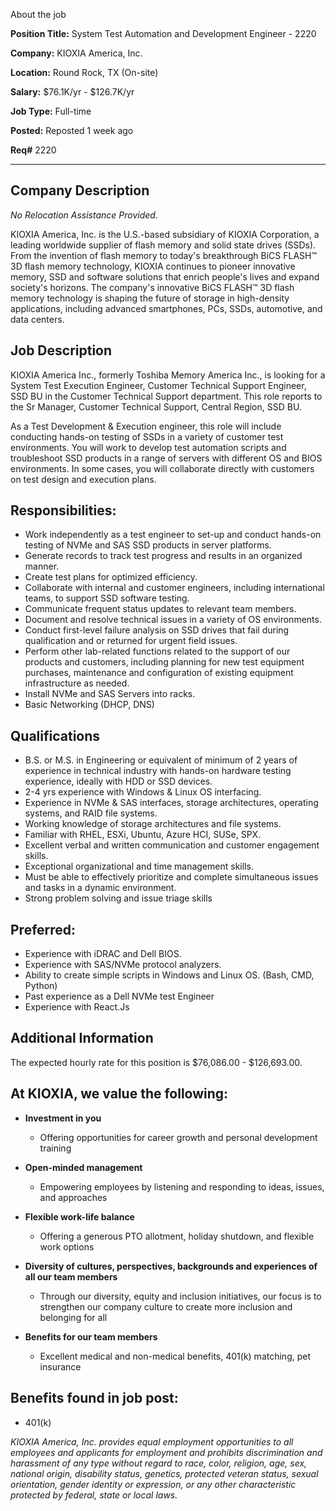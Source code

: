 About the job

**Position Title:** System Test Automation and Development Engineer - 2220

**Company:** KIOXIA America, Inc.

**Location:** Round Rock, TX (On-site)

**Salary:** $76.1K/yr - $126.7K/yr

**Job Type:** Full-time

**Posted:** Reposted 1 week ago

**Req#** 2220

---

## Company Description

*No Relocation Assistance Provided.*

KIOXIA America, Inc. is the U.S.-based subsidiary of KIOXIA Corporation, a leading worldwide supplier of flash memory and solid state drives (SSDs). From the invention of flash memory to today's breakthrough BiCS FLASH™ 3D flash memory technology, KIOXIA continues to pioneer innovative memory, SSD and software solutions that enrich people's lives and expand society's horizons. The company's innovative BiCS FLASH™ 3D flash memory technology is shaping the future of storage in high-density applications, including advanced smartphones, PCs, SSDs, automotive, and data centers.

## Job Description

KIOXIA America Inc., formerly Toshiba Memory America Inc., is looking for a System Test Execution Engineer, Customer Technical Support Engineer, SSD BU in the Customer Technical Support department. This role reports to the Sr Manager, Customer Technical Support, Central Region, SSD BU.

As a Test Development & Execution engineer, this role will include conducting hands-on testing of SSDs in a variety of customer test environments. You will work to develop test automation scripts and troubleshoot SSD products in a range of servers with different OS and BIOS environments. In some cases, you will collaborate directly with customers on test design and execution plans.

## Responsibilities:

- Work independently as a test engineer to set-up and conduct hands-on testing of NVMe and SAS SSD products in server platforms.
- Generate records to track test progress and results in an organized manner.
- Create test plans for optimized efficiency.
- Collaborate with internal and customer engineers, including international teams, to support SSD software testing.
- Communicate frequent status updates to relevant team members.
- Document and resolve technical issues in a variety of OS environments.
- Conduct first-level failure analysis on SSD drives that fail during qualification and or returned for urgent field issues.
- Perform other lab-related functions related to the support of our products and customers, including planning for new test equipment purchases, maintenance and configuration of existing equipment infrastructure as needed.
- Install NVMe and SAS Servers into racks.
- Basic Networking (DHCP, DNS)

## Qualifications

- B.S. or M.S. in Engineering or equivalent of minimum of 2 years of experience in technical industry with hands-on hardware testing experience, ideally with HDD or SSD devices.
- 2-4 yrs experience with Windows & Linux OS interfacing.
- Experience in NVMe & SAS interfaces, storage architectures, operating systems, and RAID file systems.
- Working knowledge of storage architectures and file systems.
- Familiar with RHEL, ESXi, Ubuntu, Azure HCI, SUSe, SPX.
- Excellent verbal and written communication and customer engagement skills.
- Exceptional organizational and time management skills.
- Must be able to effectively prioritize and complete simultaneous issues and tasks in a dynamic environment.
- Strong problem solving and issue triage skills

## Preferred:

- Experience with iDRAC and Dell BIOS.
- Experience with SAS/NVMe protocol analyzers.
- Ability to create simple scripts in Windows and Linux OS. (Bash, CMD, Python)
- Past experience as a Dell NVMe test Engineer
- Experience with React.Js

## Additional Information

The expected hourly rate for this position is $76,086.00 - $126,693.00.

## At KIOXIA, we value the following:

- **Investment in you**
  - Offering opportunities for career growth and personal development training
  
- **Open-minded management**
  - Empowering employees by listening and responding to ideas, issues, and approaches
  
- **Flexible work-life balance**
  - Offering a generous PTO allotment, holiday shutdown, and flexible work options
  
- **Diversity of cultures, perspectives, backgrounds and experiences of all our team members**
  - Through our diversity, equity and inclusion initiatives, our focus is to strengthen our company culture to create more inclusion and belonging for all
  
- **Benefits for our team members**
  - Excellent medical and non-medical benefits, 401(k) matching, pet insurance

## Benefits found in job post:

- 401(k)

*KIOXIA America, Inc. provides equal employment opportunities to all employees and applicants for employment and prohibits discrimination and harassment of any type without regard to race, color, religion, age, sex, national origin, disability status, genetics, protected veteran status, sexual orientation, gender identity or expression, or any other characteristic protected by federal, state or local laws.*

